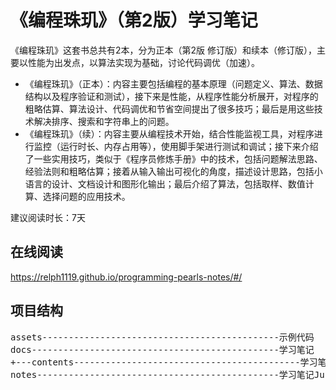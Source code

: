 # 《编程珠玑》（第2版）学习笔记 

《编程珠玑》这套书总共有2本，分为正本（第2版 修订版）和续本（修订版），主要以性能为出发点，以算法实现为基础，讨论代码调优（加速）。
- 《编程珠玑》（正本）：内容主要包括编程的基本原理（问题定义、算法、数据结构以及程序验证和测试），接下来是性能，从程序性能分析展开，对程序的粗略估算、算法设计、代码调优和节省空间提出了很多技巧；最后是用这些技术解决排序、搜索和字符串上的问题。
- 《编程珠玑》（续）：内容主要从编程技术开始，结合性能监视工具，对程序进行监控（运行时长、内存占用等），使用脚手架进行测试和调试；接下来介绍了一些实用技巧，类似于《程序员修炼手册》中的技术，包括问题解法思路、经验法则和粗略估算；接着从输入输出可视化的角度，描述设计思路，包括小语言的设计、文档设计和图形化输出；最后介绍了算法，包括取样、数值计算、选择问题的应用技术。

建议阅读时长：7天

## 在线阅读

https://relph1119.github.io/programming-pearls-notes/#/

## 项目结构
<pre>
assets---------------------------------------------示例代码
docs-----------------------------------------------学习笔记
+---contents-------------------------------------------学习笔记内容
notes----------------------------------------------学习笔记JupyterNotebook格式
</pre>